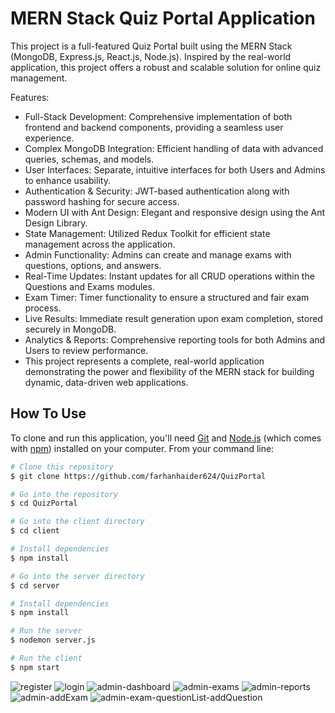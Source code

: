 # MERN Stack Quiz Portal Application
This project is a full-featured Quiz Portal built using the MERN Stack (MongoDB, Express.js, React.js, Node.js). Inspired by the real-world application, this project offers a robust and scalable solution for online quiz management.

Features:
* Full-Stack Development: Comprehensive implementation of both frontend and backend components, providing a seamless user experience.
* Complex MongoDB Integration: Efficient handling of data with advanced queries, schemas, and models.
* User Interfaces: Separate, intuitive interfaces for both Users and Admins to enhance usability.
* Authentication & Security: JWT-based authentication along with password hashing for secure access.
* Modern UI with Ant Design: Elegant and responsive design using the Ant Design Library.
* State Management: Utilized Redux Toolkit for efficient state management across the application.
* Admin Functionality: Admins can create and manage exams with questions, options, and answers.
* Real-Time Updates: Instant updates for all CRUD operations within the Questions and Exams modules.
* Exam Timer: Timer functionality to ensure a structured and fair exam process.
* Live Results: Immediate result generation upon exam completion, stored securely in MongoDB.
* Analytics & Reports: Comprehensive reporting tools for both Admins and Users to review performance.
* This project represents a complete, real-world application demonstrating the power and flexibility of the MERN stack for building dynamic, data-driven web applications.

## How To Use

To clone and run this application, you'll need [Git](https://git-scm.com) and [Node.js](https://nodejs.org/en/download/) (which comes with [npm](http://npmjs.com)) installed on your computer. From your command line:

```bash
# Clone this repository
$ git clone https://github.com/farhanhaider624/QuizPortal

# Go into the repository
$ cd QuizPortal

# Go into the client directory
$ cd client

# Install dependencies
$ npm install

# Go into the server directory
$ cd server

# Install dependencies
$ npm install

# Run the server
$ nodemon server.js

# Run the client
$ npm start
```

![register](https://github.com/user-attachments/assets/008f6467-5193-4dc7-ab4d-23e118038e8f)
![login](https://github.com/user-attachments/assets/184d1625-48fc-49ed-8c96-226aac628156)
![admin-dashboard](https://github.com/user-attachments/assets/02b74c01-fb57-4906-a87a-150755856b77)
![admin-exams](https://github.com/user-attachments/assets/db00dedc-70a6-45da-883e-8be41d850bb0)
![admin-reports](https://github.com/user-attachments/assets/ed99a34e-46c9-419b-aac6-3f10d25d1c1f)
![admin-addExam](https://github.com/user-attachments/assets/2147c745-12ef-4c05-8b79-b35b11247842)
![admin-exam-questionList-addQuestion](https://github.com/user-attachments/assets/ba242a90-c1e5-4d35-b78f-abadeb00786c)
